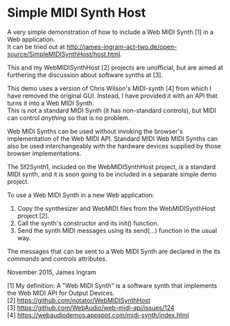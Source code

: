 # Simple MIDI Synth Host
A very simple demonstration of how to include a Web MIDI Synth [1] in a Web application.<br />
It can be tried out at http://james-ingram-act-two.de/open-source/SimpleMIDISynthHost/host.html.

This and my WebMIDISynthHost [2] projects are unofficial, but are aimed at furthering the discussion about software synths at
[3].<br />

This demo uses a version of Chris Wilson's MIDI-synth [4] from which I have removed the original GUI. Instead, I have provided it with an API that turns it into a Web MIDI Synth.<br />
This is not a standard MIDI Synth (it has non-standard controls), but MIDI can control <em>anything</em> so that is no problem.<br />

Web MIDI Synths can be used without invoking the browser's implementation of the Web MIDI API.
Standard MIDI Web MIDI Synths can also be used interchangeably with the hardware devices supplied by those 
browser implementations.<br />

The Sf2Synth1, included on the WebMIDISynthHost project, <em>is</em> a standard MIDI synth, and it is soon going to be included in a separate simple demo project.<br />

To use a Web MIDI Synth in a new Web application:<br />
1. Copy the synthesizer and WebMIDI files from the WebMIDISynthHost project [2].<br />
2. Call the synth's constructor and its init() function.<br />
3. Send the synth MIDI messages using its send(...) function in the usual way.<br />

The messages that can be sent to a Web MIDI Synth are declared in the its <em>commands</em> and <em>controls</em> attributes.

November 2015,
James Ingram

[1] My definition: A "Web MIDI Synth" is a software synth that implements the Web MIDI API for Output Devices.<br />
[2] https://github.com/notator/WebMIDISynthHost<br />
[3] https://github.com/WebAudio/web-midi-api/issues/124<br />
[4] https://webaudiodemos.appspot.com/midi-synth/index.html
